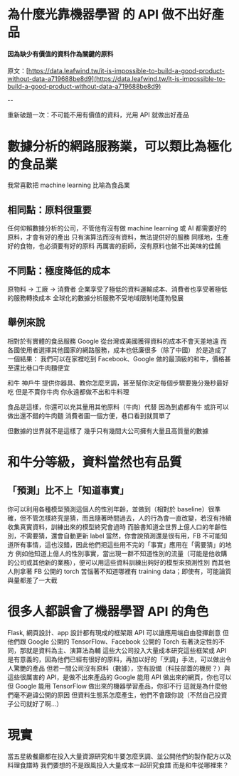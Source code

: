 # 為什麼光靠機器學習 的 API 做不出好產品
#### 因為缺少有價值的資料作為關鍵的原料

原文：[https://data.leafwind.tw/it-is-impossible-to-build-a-good-product-without-data-a719688be8d9](https://data.leafwind.tw/it-is-impossible-to-build-a-good-product-without-data-a719688be8d9)

--

重新破題一次：不可能不用有價值的資料，光用 API 就做出好產品






# 數據分析的網路服務業，可以類比為極化的食品業
我常喜歡把 machine learning 比喻為食品業
## 相同點：原料很重要
任何仰賴數據分析的公司，不管他有沒有做 machine learning 或 AI
都需要好的原料，才會有好的產出
只有演算法而沒有資料，無法提供好的服務
同樣地，生產好的食物，也必須要有好的原料
再厲害的廚師，沒有原料也做不出美味的佳餚
## 不同點：極度降低的成本
原物料 -> 工廠 -> 消費者
企業享受了極低的資料運輸成本、消費者也享受著極低的服務轉換成本
全球化的數據分析服務不受地域限制地蓬勃發展
## 舉例來說
相對於有實體的食品服務
Google 從台灣或美國獲得資料的成本不會天差地遠
而各國使用者選擇其他國家的網路服務，成本也低廉很多（除了中國）
於是造成了一個結果：
我們可以在家裡吃到 Facebook、Google 做的最頂級的和牛，價格甚至還比巷口牛肉麵便宜




和牛 神戶牛
提供你器具、教你怎麼烹調，甚至幫你決定每個步驟要幾分幾秒最好吃
但是不賣你牛肉
你永遠都做不出和牛料理


食品是這樣，你還可以充其量用其他原料（牛肉）代替
因為到處都有牛
或許可以做出還不錯的牛肉麵
消費者圖一個方便，巷口看到就買單了


但數據的世界就不是這樣了
幾乎只有幾間大公司擁有大量且高質量的數據


# 和牛分等級，資料當然也有品質
## 「預測」比不上「知道事實」
你可以利用各種模型預測這個人的性別年齡，並做到（相對於 baseline）很準確，但不管怎樣終究是猜，而且隨著時間過去，人的行為會一直改變，若沒有持續收集真實資料，訓練出來的模型終究會過時
而臉書知道全世界上億人口的年齡性別，不需要猜，還會自動更新 label
當然，你會說預測還是很有用，FB 不可能知道所有事情，這也沒錯，因此他們把這些用不完的「事實」應用在「需要猜」的地方
例如他知道上億人的性別事實，當出現一群不知道性別的流量（可能是他收購的公司或其他新的業務），便可以用這些資料訓練出夠好的模型來預測性別
而其他人則拿著 FB 公開的 torch 苦惱著不知道哪裡有 training data；即使有，可能論質與量都差了一大截


# 很多人都誤會了機器學習 API 的角色
Flask, 網頁設計、app 設計都有現成的框架跟 API 可以讓應用端自由發揮創意
但他們跟 Google 公開的 TensorFlow、Facebook 公開的 Torch 有著決定性的不同，那就是資料為主、演算法為輔
這些大公司投入大量成本研究這些框架或 API 是有意義的，因為他們已經有很好的原料，再加以好的「烹調」手法，可以做出令人驚艷的產品
但若一間公司沒有原料（數據），空有設備（科技部蓋的機房？）與這些很厲害的 API，是做不出來產品的
Google 能用 API 做出來的網頁，你也可以
但 Google 能用 TensorFlow 做出來的機器學習產品，你卻不行
這就是為什麼他們毫不避諱公開的原因
但資料生態系怎麼產生，他們不會跟你說（不然自己投資子公司就好了啊…）


# 現實
當五星級餐廳都在投入大量資源研究和牛要怎麼烹調、並公開他們的製作配方以及料理食譜時
我們要想的不是跟風投入大量成本一起研究食譜
而是和牛從哪裡來？
